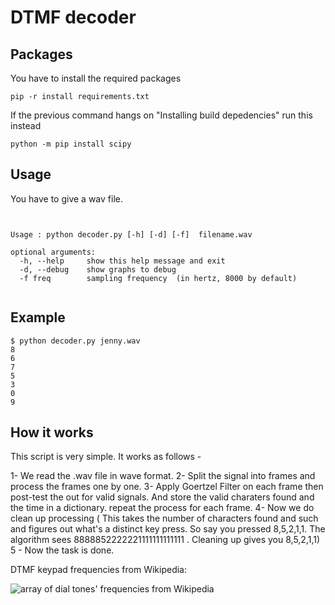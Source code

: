 # DTMF decoder


## Packages

You have to install the required packages

```
pip -r install requirements.txt
```

If the previous command hangs on "Installing build depedencies" run this instead

```
python -m pip install scipy
```

## Usage

You have to give a wav file.

```


Usage : python decoder.py [-h] [-d] [-f]  filename.wav

optional arguments:
  -h, --help     show this help message and exit
  -d, --debug    show graphs to debug
  -f freq        sampling frequency  (in hertz, 8000 by default)
  
```

## Example


```
$ python decoder.py jenny.wav
8
6
7
5
3
0
9
```


## How it works


This script is very simple. It works as follows -

1- We read the .wav file in wave format. 
2- Split the signal into frames and process the frames one by one. 
3- Apply Goertzel Filter on each frame then post-test the out for valid signals. And store the valid charaters found and the time
   in a dictionary. repeat the process for each frame. 
4- Now we do clean up processing ( This takes the number of characters found and such and figures out what's a distinct key press.
   So say you pressed 8,5,2,1,1. The algorithm sees 8888852222221111111111111 . Cleaning up gives you 8,5,2,1,1)
5 - Now the task is done. 



DTMF keypad frequencies from Wikipedia:

![array of dial tones' frequencies from Wikipedia](https://en.wikipedia.org/wiki/Dual-tone_multi-frequency_signaling)

